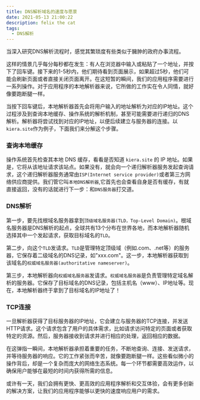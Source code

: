 ```yaml
---
title: DNS解析域名的速度与愿景
date: 2021-05-13 21:00:22
description: felix the cat
tags:
  - DNS解析
---
```


当深入研究DNS解析流程时，感觉其繁琐度有些类似于臃肿的政府办事流程。

这样的情景几乎每分每秒都在发生：有人在浏览器中输入或粘贴了一个地址，并按下了回车键。接下来的1-5秒内，他们期待看到页面展示，如果超过5秒，他们可能会刷新页面或者直接关闭页面离开。在这短暂的瞬间，我们的应用程序需要进行一系列操作。对于应用程序的本地解析器来说，它所做的工作实在令人同情，就好像要跑断腿一样。

当按下回车键后，本地解析器首先会将用户输入的地址解析为对应的IP地址。这个过程涉及到查询本地缓存、操作系统的解析机制，甚至可能需要进行递归的DNS解析。解析器将尝试找到对应的IP地址，以便后续建立与服务器的连接。以`kiera.site`作为例子，下面我们来分解这个步骤。

### 查询本地缓存
操作系统首先检查其本地 DNS 缓存，看看是否知道 `kiera.site` 的 IP 地址。如果是，它将从该地址请求该站点。如果没有，就会向一个递归解析器服务发起查询请求，这个递归解析器服务通常由`ISP(Internet service provider)`或者第三方网络供应商提供。我们管它叫`本地DNS解析器`,它首先也会查看自身是否有缓存，有就直接返回，没有的话就进行下一步：和`DNS服务器`打交道。

### DNS解析
第一步，要先找根域名服务器拿到`顶级域名服务器(TLD，Top-Level Domain)`。根域名服务器是DNS解析的起点，全球共有13个分布在世界各地，而本地解析器随机选择其中一个发起请求，获取目标域名的`TLD`。

第二步，向这个`TLD`发请求。`TLD`是管理特定顶级域（例如.com、.net等）的服务器，它保存着二级域名的DNS记录，如"xxx.com"。这一步，本地解析器获取到该域名的`权威域名服务器(authoritative nameserver)`。

第三步，本地解析器向`权威域名服务器`发请求。`权威域名服务器`是负责管理特定域名解析的服务器。它保存了目标域名的DNS记录，包括主机名（www）、IP地址等。现在，本地解析器终于拿到了目标域名的IP地址了！

### TCP连接
一旦解析器获得了目标服务器的IP地址，它会建立与服务器的TCP连接，并发送HTTP请求。这个请求包含了用户的具体需求，比如请求访问特定的页面或者获取特定的资源。然后，服务器接收到请求并进行相应的处理，返回相应的数据。

在这弹指一瞬间，本地解析器承担着重要的任务，不断地查询、连接、发送请求，并等待服务器的响应。它的工作紧张而辛苦，就像要跑断腿一样。这些看似微小的操作背后，却是一个复杂而庞大的网络生态系统。每一个环节都需要高效运作，以确保用户能够在最短的时间内获得所需的信息。

或许有一天，我们会拥有更快、更高效的应用程序解析和交互体验，会有更多创新的解决方案，让我们的应用程序能够以更快的速度响应用户的需求。